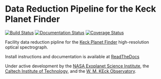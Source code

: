 # Data Reduction Pipeline for the Keck Planet Finder

[![Build Status](http://shrek.caltech.edu:4444/buildStatus/icon?job=KPF+CI)](http://shrek.caltech.edu:4444/job/KPF%20CI/)
[![Documentation Status](https://readthedocs.org/projects/kpf-pipeline/badge/?version=latest)](https://kpf-pipeline.readthedocs.io/en/latest/)
[![Coverage Status](https://coveralls.io/repos/github/Keck-DataReductionPipelines/KPF-Pipeline/badge.svg?branch=master)](https://coveralls.io/github/Keck-DataReductionPipelines/KPF-Pipeline?branch=master)

Facility data reduction pipline for the [Keck Planet Finder](https://exoplanets.caltech.edu/kpf/) high-resolution optical spectrograph.

Install instructions and documentation is available at [ReadTheDocs](https://kpf-pipeline.readthedocs.io/en/latest/)

Under active development by the [NASA Exoplanet Science Institute](https://nexsci.caltech.edu), the [Caltech Institute of Technology](https://www.caltech.edu), and the [W. M. KEck Observatory](https://www.keckobservatory.org/).

